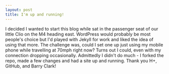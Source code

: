 ```yaml
---
layout: post
title: I'm up and running!
---
```


I decided I wanted to start this blog while sat in the passenger seat of our little Clio on the M4 heading east. WordPress would probably be most people's choice but I'd played with Jekyll for work and liked the idea of using that more. The challenge was, could I set one up just using my mobile phone while travelling at 70mph right now? Turns out I could, even with my connection dropping occasionally. Admittedly I didn't do much - I forked the repo, made a few changes and had a site up and running. Thank you H+, GitHub, and Barry Clark!
